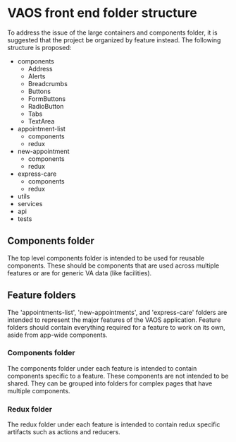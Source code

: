 # VAOS front end folder structure

To address the issue of the large containers and components folder, it is suggested that the project be organized by feature instead. The following structure is proposed:

- components
    - Address
    - Alerts
    - Breadcrumbs
    - Buttons
    - FormButtons
    - RadioButton
    - Tabs
    - TextArea
- appointment-list
    - components
    - redux
- new-appointment
    - components
    - redux
- express-care
    - components
    - redux
- utils
- services
- api
- tests

## Components folder
The top level components folder is intended to be used for reusable components. These should be components that are used across multiple features or are for generic VA data (like facilities).

## Feature folders
The 'appointments-list', 'new-appointments', and 'express-care' folders are intended to represent the major features of the VAOS application. Feature folders should contain everything required for a feature to work on its own, aside from app-wide components.

### Components folder
The components folder under each feature is intended to contain components specific to a feature. These components are not intended to be shared. They can be grouped into folders for complex pages that have multiple components.

### Redux folder
The redux folder under each feature is intended to contain redux specific artifacts such as actions and reducers.
